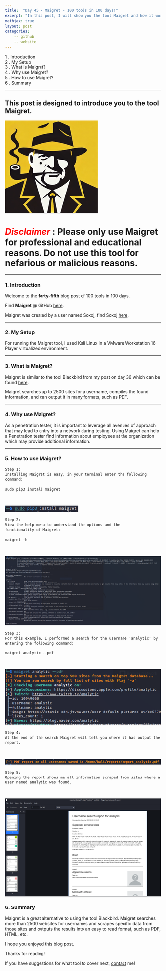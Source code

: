 ```yaml
---
title:  "Day 45 - Maigret - 100 tools in 100 days!"
excerpt: "In this post, I will show you the tool Maigret and how it works."
mathjax: true
layout: post
categories:
    -- github
    -- website
---
```


1 . Introduction
<br>
2 . My Setup
<br>
3 . What is Maigret?
<br>
4 . Why use Maigret?
<br>
5 . How to use Maigret?
<br>
6 . Summary

---

## This post is designed to introduce you to the tool Maigret.

![](https://raw.githubusercontent.com/soxoj/maigret/main/static/maigret.png)

# <span style="color:red">***Disclaimer***</span> : **Please only use Maigret for professional and educational reasons. Do not use this tool for nefarious or malicious reasons.**

---

### 1. **Introduction**

Welcome to the **forty-fifth** blog post of 100 tools in 100 days.<br> 

Find **Maigret** @ GitHub [here](https://github.com/soxoj/maigret).

Maigret was created by a user named Soxoj, find Soxoj [here](https://github.com/soxoj).


---

### 2. **My Setup**

For running the Maigret tool, I used Kali Linux in a VMware Workstation 16 Player virtualized environment.

---

### 3. **What is Maigret?**

Maigret is similar to the tool Blackbird from my post on day 36 which can be found [here](https://matthewomccorkle.github.io/day_036_blackbird/).

Maigret searches up to 2500 sites for a username, compiles the found information, and can output it in many formats, such as PDF. 

---

### 4. **Why use Maigret?**

As a penetration tester, it is important to leverage all avenues of approach that may lead to entry into a network during testing. Using Maigret can help a Penetration tester find information about employees at the organization which may provide additional information. 


---

### 5. **How to use Maigret?**

    Step 1:
    Installing Maigret is easy, in your terminal enter the following command:

    sudo pip3 install maigret

<br>

![](https://raw.githubusercontent.com/matthewomccorkle/matthewomccorkle.github.io/master/_posts/assets/100%20tools/maigret/maigret1.PNG)

    Step 2:
    View the help menu to understand the options and the
    functionality of Maigret:

    maigret -h

<br>

![](https://raw.githubusercontent.com/matthewomccorkle/matthewomccorkle.github.io/master/_posts/assets/100%20tools/maigret/maigret2.PNG)

    Step 3:
    For this example, I performed a search for the username 'analytic' by 
    entering the following command:

    maigret analytic --pdf

<br>

![](https://raw.githubusercontent.com/matthewomccorkle/matthewomccorkle.github.io/master/_posts/assets/100%20tools/maigret/maigret3.PNG)

    Step 4:
    At the end of the search Maigret will tell you where it has output the report.

<br>

![](https://raw.githubusercontent.com/matthewomccorkle/matthewomccorkle.github.io/master/_posts/assets/100%20tools/maigret/maigret4.PNG)

    Step 5:
    Opening the report shows me all information scraped from sites where a user named analytic was found.

<br>

![](https://raw.githubusercontent.com/matthewomccorkle/matthewomccorkle.github.io/master/_posts/assets/100%20tools/maigret/maigret5.PNG)

### 6. **Summary**

Maigret is a great alternative to using the tool Blackbird. Maigret searches more than 2500 websites for usernames and scrapes specific data from those sites and outputs the results into an easy to read format, such as PDF, HTML, etc. 

I hope you enjoyed this blog post.

Thanks for reading!<br>

If you have suggestions for what tool to cover next, [contact](mailto:matthew.o.mccorkle@gmail.com) me!
